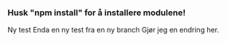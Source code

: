 ### Husk "npm install" for å installere modulene!
Ny test
Enda en ny test fra en ny branch
Gjør jeg en endring her.